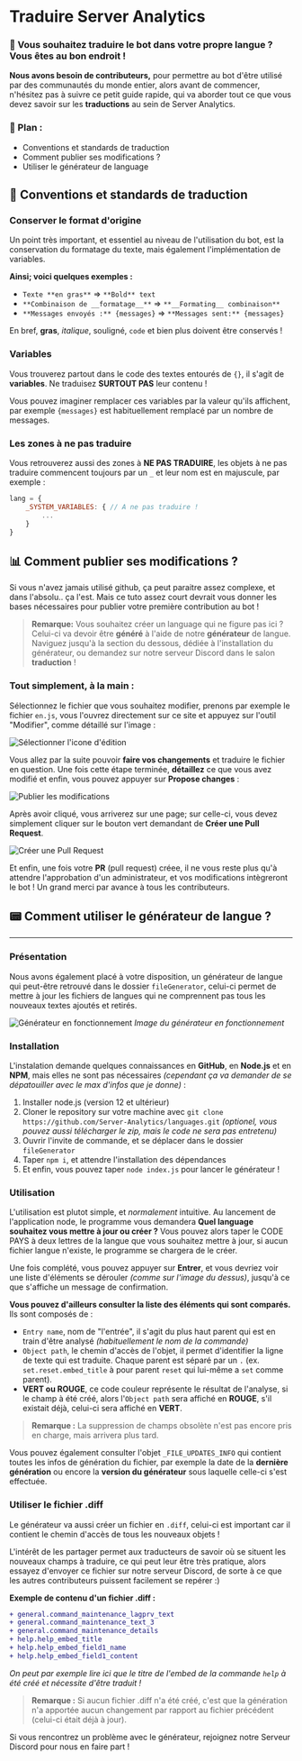 # Traduire Server Analytics
### 🧪 Vous souhaitez traduire le bot dans votre propre langue ? Vous êtes au bon endroit !
**Nous avons besoin de contributeurs,** pour permettre au bot d'être utilisé par des communautés du monde entier, alors avant de commencer, n'hésitez pas à suivre ce petit guide rapide, qui va aborder tout ce que vous devez savoir sur les **traductions** au sein de Server Analytics.

### 📜 Plan :
- Conventions et standards de traduction
- Comment publier ses modifications ?
- Utiliser le générateur de language

## 🎨 Conventions et standards de traduction
### Conserver le format d'origine
Un point très important, et essentiel au niveau de l'utilisation du bot, est la conservation du formatage du texte, mais également l'implémentation de variables.

**Ainsi; voici quelques exemples :**
- `Texte **en gras**` => `**Bold** text`
- `**Combinaison de __formatage__**` => `**__Formating__ combinaison**`
- `**Messages envoyés :** {messages}` => `**Messages sent:** {messages}`

En bref, **gras**, *italique*, souligné, `code` et bien plus doivent être conservés !

### Variables
Vous trouverez partout dans le code des textes entourés de `{}`, il s'agit de **variables**.
Ne traduisez **SURTOUT PAS** leur contenu !

Vous pouvez imaginer remplacer ces variables par la valeur qu'ils affichent, par exemple `{messages}` est habituellement remplacé par un nombre de messages.

### Les zones à ne pas traduire
Vous retrouverez aussi des zones à **NE PAS TRADUIRE**, les objets à ne pas traduire commencent toujours par un `_` et leur nom est en majuscule, par exemple :

```js
lang = {
    _SYSTEM_VARIABLES: { // A ne pas traduire !
        ...
    }
}
```


## 📊 Comment publier ses modifications ?
Si vous n'avez jamais utilisé github, ça peut paraitre assez complexe, et dans l'absolu.. ça l'est. Mais ce tuto assez court devrait vous donner les bases nécessaires pour publier votre première contribution au bot !

> **Remarque:** Vous souhaitez créer un language qui ne figure pas ici ? Celui-ci va devoir être **généré** à l'aide de notre **générateur** de langue. Naviguez jusqu'à la section du dessous, dédiée à l'installation du générateur, ou demandez sur notre serveur Discord dans le salon **traduction** !

### Tout simplement, à la main :
Sélectionnez le fichier que vous souhaitez modifier, prenons par exemple le fichier `en.js`, vous l'ouvrez directement sur ce site et appuyez sur l'outil "Modifier", comme détaillé sur l'image :

![Sélectionner l'icone d'édition](https://i.imgur.com/HAVEprX.png)

Vous allez par la suite pouvoir **faire vos changements** et traduire le fichier en question. Une fois cette étape terminée, **détaillez** ce que vous avez modifié et enfin, vous pouvez appuyer sur **Propose changes** :
 
![Publier les modifications](https://i.imgur.com/g8IXkHl.png)

Après avoir cliqué, vous arriverez sur une page; sur celle-ci, vous devez simplement cliquer sur le bouton vert demandant de **Créer une Pull Request**.

![Créer une Pull Request](https://i.imgur.com/3Qw1XpQ.png)

Et enfin, une fois votre **PR** (pull request) créee, il ne vous reste plus qu'à attendre l'approbation d'un administrateur, et vos modifications intègreront le bot ! Un grand merci par avance à tous les contributeurs.

## 📟 Comment utiliser le générateur de langue ?
---
### Présentation
Nous avons également placé à votre disposition, un générateur de langue qui peut-être retrouvé dans le dossier `fileGenerator`, celui-ci permet de mettre à jour les fichiers de langues qui ne comprennent pas tous les nouveaux textes ajoutés et retirés. 

![Générateur en fonctionnement](https://i.imgur.com/AUaVbWz.png)
*Image du générateur en fonctionnement*
### Installation
L'instalation demande quelques connaissances en **GitHub**, en **Node.js** et en **NPM**, mais elles ne sont pas nécessaires *(cependant ça va demander de se dépatouiller avec le max d'infos que je donne)* :

1. Installer node.js (version 12 et ultérieur)
2. Cloner le repository sur votre machine avec `git clone https://github.com/Server-Analytics/languages.git` *(optionel, vous pouvez aussi télécharger le zip, mais le code ne sera pas entretenu)*
3. Ouvrir l'invite de commande, et se déplacer dans le dossier `fileGenerator`
4. Taper `npm i`, et attendre l'installation des dépendances
5. Et enfin, vous pouvez taper `node index.js` pour lancer le générateur ! 

### Utilisation
L'utilisation est plutot simple, et *normalement* intuitive.
Au lancement de l'application node, le programme vous demandera **Quel language souhaitez vous mettre à jour ou créer ?** Vous pouvez alors taper le CODE PAYS à deux lettres de la langue que vous souhaitez mettre à jour, si aucun fichier langue n'existe, le programme se chargera de le créer.

Une fois complété, vous pouvez appuyer sur **Entrer**, et vous devriez voir une liste d'éléments se dérouler *(comme sur l'image du dessus)*, jusqu'à ce que s'affiche un message de confirmation.

**Vous pouvez d'ailleurs consulter la liste des éléments qui sont comparés.** Ils sont composés de :
* `Entry name`, nom de "l'entrée", il s'agit du plus haut parent qui est en train d'être analysé *(habituellement le nom de la commande)*
* `Object path`, le chemin d'accès de l'objet, il permet d'identifier la ligne de texte qui est traduite. Chaque parent est séparé par un `.` (ex. `set.reset.embed_title` à pour parent `reset` qui lui-même a `set` comme parent).
* **VERT ou ROUGE**, ce code couleur représente le résultat de l'analyse, si le champ à été créé, alors l'`Object path` sera affiché en **ROUGE**, s'il existait déjà, celui-ci sera affiché en **VERT**.

> **Remarque :** La suppression de champs obsolète n'est pas encore pris en charge, mais arrivera plus tard.

Vous pouvez également consulter l'objet `_FILE_UPDATES_INFO` qui contient toutes les infos de génération du fichier, par exemple la date de la **dernière génération** ou encore la **version du générateur** sous laquelle celle-ci s'est effectuée.

### Utiliser le fichier .diff
Le générateur va aussi créer un fichier en `.diff`, celui-ci est important car il contient le chemin d'accès de tous les nouveaux objets !

L'intérêt de les partager permet aux traducteurs de savoir où se situent les nouveaux champs à traduire, ce qui peut leur être très pratique, alors essayez d'envoyer ce fichier sur notre serveur Discord, de sorte à ce que les autres contributeurs puissent facilement se repérer :)

**Exemple de contenu d'un fichier .diff :**
```diff
+ general.command_maintenance_lagprv_text
+ general.command_maintenance_text_3
+ general.command_maintenance_details
+ help.help_embed_title
+ help.help_embed_field1_name
+ help.help_embed_field1_content
```
*On peut par exemple lire ici que le titre de l'embed de la commande `help` à été créé et nécessite d'être traduit !*

> **Remarque :** Si aucun fichier .diff n'a été créé, c'est que la génération n'a apportée aucun changement par rapport au fichier précédent (celui-ci était déjà à jour).

Si vous rencontrez un problème avec le générateur, rejoignez notre Serveur Discord pour nous en faire part !
